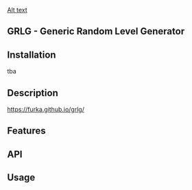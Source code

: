 [Alt text](demo/assets/grlg-logo.png)
## GRLG - Generic Random Level Generator

## Installation
tba

## Description
https://furka.github.io/grlg/

## Features

## API

## Usage